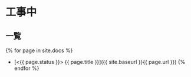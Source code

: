 ---
---

# 工事中

## 一覧
{% for page in site.docs %}
* [<{{ page.status }}> {{ page.title }}]({{ site.baseurl }}{{ page.url }})
{% endfor %}
